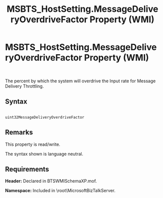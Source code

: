 ﻿---
title: MSBTS_HostSetting.MessageDeliveryOverdriveFactor Property (WMI)
TOCTitle: MSBTS_HostSetting.MessageDeliveryOverdriveFactor Property (WMI)
ms:assetid: 6d72439e-865b-4972-a65c-0d0fd8fbba20
ms:mtpsurl: https://msdn.microsoft.com/en-us/library/Aa560695(v=BTS.80)
ms:contentKeyID: 51528754
ms.date: 08/30/2017
mtps_version: v=BTS.80
---

# MSBTS\_HostSetting.MessageDeliveryOverdriveFactor Property (WMI)

 

The percent by which the system will overdrive the Input rate for Message Delivery Throttling.

## Syntax

``` 
  
uint32MessageDeliveryOverdriveFactor  
```

## Remarks

This property is read/write.

The syntax shown is language neutral.

## Requirements

**Header:** Declared in BTSWMISchemaXP.mof.

**Namespace:** Included in \\root\\MicrosoftBizTalkServer.

